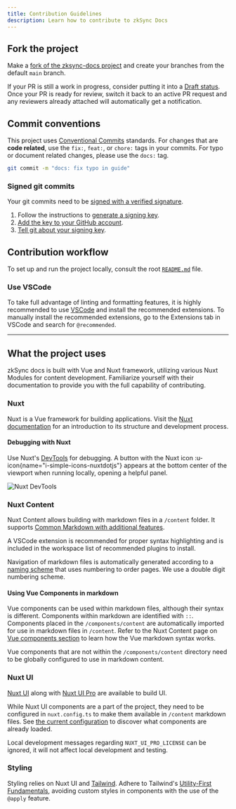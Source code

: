 ```yaml
---
title: Contribution Guidelines
description: Learn how to contribute to zkSync Docs
---
```


## Fork the project

Make a [fork of the zksync-docs project](https://github.com/matter-labs/zksync-docs/fork) and create your branches from the default `main` branch.

If your PR is still a work in progress, consider putting it into a [Draft status](https://docs.github.com/en/pull-requests/collaborating-with-pull-requests/proposing-changes-to-your-work-with-pull-requests/changing-the-stage-of-a-pull-request#converting-a-pull-request-to-a-draft).
Once your PR is ready for review, switch it back to an active PR request
and any reviewers already attached will automatically get a notification.

## Commit conventions

This project uses [Conventional Commits](https://www.conventionalcommits.org/en/v1.0.0/) standards.
For changes that are **code related**, use the `fix:`, `feat:`, or `chore:` tags in your commits.
For typo or document related changes, please use the `docs:` tag.

```sh
git commit -m "docs: fix typo in guide"
```

### Signed git commits

Your git commits need to be [signed with a verified signature](https://docs.github.com/en/authentication/managing-commit-signature-verification/about-commit-signature-verification).

1. Follow the instructions to
  [generate a signing key](https://docs.github.com/en/authentication/managing-commit-signature-verification/generating-a-new-gpg-key).
1. [Add the key to your GitHub account](https://docs.github.com/en/authentication/managing-commit-signature-verification/adding-a-gpg-key-to-your-github-account).
1. [Tell git about your signing key](https://docs.github.com/en/authentication/managing-commit-signature-verification/telling-git-about-your-signing-key).

## Contribution workflow

To set up and run the project locally, consult the root [`README.md`](%%zk_git_repo_zksync-docs%%?tab=readme-ov-file#-zksync-developer-documentation) file.

### Use VSCode

To take full advantage of linting and formatting features, it is highly
recommended to use [VSCode](https://code.visualstudio.com/) and install the recommended extensions.
To manually install the recommended extensions, go to the Extensions tab
in VSCode and search for `@recommended`.

---
## What the project uses

zkSync docs is built with Vue and Nuxt framework, utilizing various Nuxt Modules for content development.
Familiarize yourself with their documentation to provide you with the full capability of contributing.

### Nuxt

Nuxt is a Vue framework for building applications.
Visit the [Nuxt documentation](https://nuxt.com/docs/getting-started/introduction)
for an introduction to its structure and development process.

#### Debugging with Nuxt

Use Nuxt's [DevTools](https://devtools.nuxt.com/) for debugging.
A button with the Nuxt icon :u-icon{name="i-simple-icons-nuxtdotjs"}
appears at the bottom center of the viewport when running locally, opening a helpful panel.

![Nuxt DevTools](/images/nuxt-debugger.png)

### Nuxt Content

Nuxt Content allows building with markdown files in a `/content` folder.
It supports [Common Markdown with additional features](https://content.nuxt.com/usage/markdown).

A VSCode extension is recommended for proper syntax highlighting and is
included in the workspace list of recommended plugins to install.

Navigation of markdown files is automatically generated according to a [naming scheme](https://content.nuxt.com/usage/content-directory)
that uses numbering to order pages.
We use a double digit numbering scheme.

#### Using Vue Components in markdown

Vue components can be used within markdown files, although their syntax is different.
Components within markdown are identified with `::`.
Components placed in the `/components/content` are automatically imported for use in markdown files in `/content`.
Refer to the Nuxt Content page on [Vue components section](https://content.nuxt.com/usage/markdown#vue-components)
to learn how the Vue markdown syntax works.

Vue components that are not within the `/components/content` directory
need to be globally configured to use in markdown content.

### Nuxt UI

[Nuxt UI](https://ui.nuxt.com/components/) along with
[Nuxt UI Pro](https://ui.nuxt.com/pro/components) are available to build UI.

While Nuxt UI components are a part of the project, they need to be configured in
`nuxt.config.ts` to make them available in `/content` markdown files.
See [the current configuration](https://github.com/matter-labs/docs-nuxt-template/blob/main/nuxt.config.ts#L35)
to discover what components are already loaded.

Local development messages regarding `NUXT_UI_PRO_LICENSE` can be ignored, it will not affect local development and testing.

### Styling

Styling relies on Nuxt UI and [Tailwind](https://tailwindcss.com/).
Adhere to Tailwind's [Utility-First Fundamentals](https://tailwindcss.com/docs/utility-first),
avoiding custom styles in components with the use of the `@apply` feature.
